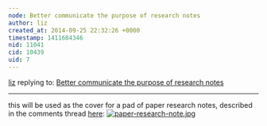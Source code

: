 ```yaml
---
node: Better communicate the purpose of research notes
author: liz
created_at: 2014-09-25 22:32:26 +0000
timestamp: 1411684346
nid: 11041
cid: 10439
uid: 7
---
```




[liz](../profile/liz) replying to: [Better communicate the purpose of research notes](../notes/liz/08-12-2014/better-communicate-the-purpose-of-research-notes)

----
this will be used as the cover for a pad of paper research notes, described in the comments thread [here](http://publiclab.org/notes/stevie/08-01-2014/recap-july-31-new-orleans-oil-testing-meetup): 
[![paper-research-note.jpg](https://i.publiclab.org/system/images/photos/000/007/038/medium/paper-research-note.jpg)](https://i.publiclab.org/system/images/photos/000/007/038/original/paper-research-note.jpg)

